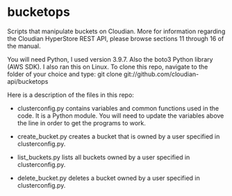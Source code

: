 # bucketops
Scripts that manipulate buckets on Cloudian.
More for information regarding the Cloudian HyperStore REST API, please browse sections 11 through 16 of the manual.

You will need Python, I used version 3.9.7. Also the boto3 Python library (AWS SDK). I also ran this on Linux. 
To clone this repo, navigate to the folder of your choice and type:
git clone git://github.com/cloudian-api/bucketops

Here is a description of the files in this repo:
* clusterconfig.py contains variables and common functions used in the code. It is a Python module. You will need to update the variables above the line in order to get the programs to work.

* create_bucket.py creates a bucket that is owned by a user specified in clusterconfig.py.

* list_buckets.py lists all buckets owned by a user specified in clusterconfig.py.

* delete_bucket.py deletes a bucket owned by a user specified in clusterconfig.py.
